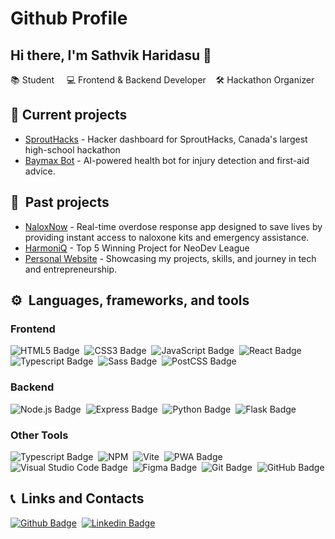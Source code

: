 # Github Profile
 
## Hi there, I'm Sathvik Haridasu 👋 
📚 Student &nbsp; &nbsp; 💻 Frontend & Backend Developer &nbsp; &nbsp;🛠️ Hackathon Organizer



## 🔭 Current projects
- <a href="https://sprouthacks.ca">SproutHacks</a> - Hacker dashboard for SproutHacks, Canada's largest high-school hackathon
- <a href="https://github.com/ebanez8/Delta-BayMax">Baymax Bot</a> - AI-powered health bot for injury detection and first-aid advice.



## 💼 &nbsp;Past projects
- <a href="https://naloxnow.vercel.app">NaloxNow</a> - Real-time overdose response app designed to save lives by providing instant access to naloxone kits and emergency assistance. 
- <a href="https://github.com/SathvikHaridasu/Facial-Recognition-Program">HarmoniQ</a> - Top 5 Winning Project for NeoDev League
- <a href="https://sathvikharidasu.github.io">Personal Website</a> - Showcasing my projects, skills, and journey in tech and entrepreneurship. 

## ⚙️ &nbsp;Languages, frameworks, and tools

### Frontend
![HTML5 Badge](https://img.shields.io/badge/HTML5-E34F26?logo=html5&logoColor=fff&style=flat-square)&nbsp;
![CSS3 Badge](https://img.shields.io/badge/CSS3-1572B6?logo=css3&logoColor=fff&style=flat-square)&nbsp;
![JavaScript Badge](https://img.shields.io/badge/JavaScript-F7DF1E?logo=javascript&logoColor=000&style=flat-square)&nbsp;
![React Badge](https://img.shields.io/badge/React-61DAFB?logo=react&logoColor=000&style=flat-square)&nbsp;
![Typescript Badge](https://shields.io/badge/TypeScript-3178C6?logo=TypeScript&logoColor=FFF&style=flat-square)&nbsp;
![Sass Badge](https://img.shields.io/badge/Sass-C69?logo=sass&logoColor=fff&style=flat-square)&nbsp;
![PostCSS Badge](https://img.shields.io/badge/PostCSS-DD3A0A?logo=postcss&logoColor=fff&style=flat-square)&nbsp;


### Backend
![Node.js Badge](https://img.shields.io/badge/Node.js-393?logo=nodedotjs&logoColor=fff&style=flat-square)&nbsp;
![Express Badge](https://img.shields.io/badge/Express.js-000?logo=express&logoColor=fff&style=flat-square)&nbsp;
![Python Badge](https://img.shields.io/badge/Python-3776AB?logo=python&logoColor=fff&style=flat-square)&nbsp;
![Flask Badge](https://img.shields.io/badge/Flask_(learning)-000?logo=flask&color=fff&logoColor=000&style=flat-square)


### Other Tools
![Typescript Badge](https://shields.io/badge/TypeScript-3178C6?logo=TypeScript&logoColor=FFF&style=flat-square)&nbsp;
![NPM](https://img.shields.io/badge/NPM-CB3837?logo=npm&logoColor=fff&style=flat-square)&nbsp;
![Vite](https://img.shields.io/badge/Vite-%23646CFF.svg?style=flat-square&logo=vite&logoColor=white)&nbsp;
![PWA Badge](https://img.shields.io/badge/PWA-5A0FC8?logo=pwa&logoColor=fff&style=flat-square)&nbsp;
![Visual Studio Code Badge](https://img.shields.io/badge/Visual%20Studio%20Code-007ACC?logo=visualstudiocode&logoColor=fff&style=flat-square)&nbsp;
![Figma Badge](https://img.shields.io/badge/Figma-F24E1E?logo=figma&logoColor=fff&style=flat-square)&nbsp;
![Git Badge](https://img.shields.io/badge/Git-F05032?logo=git&logoColor=fff&style=flat-square)&nbsp;
![GitHub Badge](https://img.shields.io/badge/GitHub-181717?logo=github&logoColor=fff&style=flat-square)
<br>


<!--END_SECTION:waka-->
## 📞 &nbsp;Links and Contacts
[![Github Badge](https://img.shields.io/badge/github-000.svg?style=for-the-badge&logo=github)](https://github.com/SathvikHaridasu)&nbsp;
[![Linkedin Badge](https://img.shields.io/badge/linkedin-%230077B5.svg?style=for-the-badge&logo=linkedin)](https://www.linkedin.com/in/sathvik-haridasu/)&nbsp;
